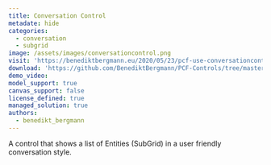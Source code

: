 ```yaml
---
title: Conversation Control
metadate: hide
categories:
  - conversation
  - subgrid
image: /assets/images/conversationcontrol.png
visit: 'https://benediktbergmann.eu/2020/05/23/pcf-use-conversationcontrol/'
download: 'https://github.com/BenediktBergmann/PCF-Controls/tree/master/ConversationControl'
demo_video: 
model_support: true
canvas_support: false
license_defined: true
managed_solution: true
authors:
  - benedikt_bergmann
---
```

A control that shows a list of Entities (SubGrid) in a user friendly conversation style.
